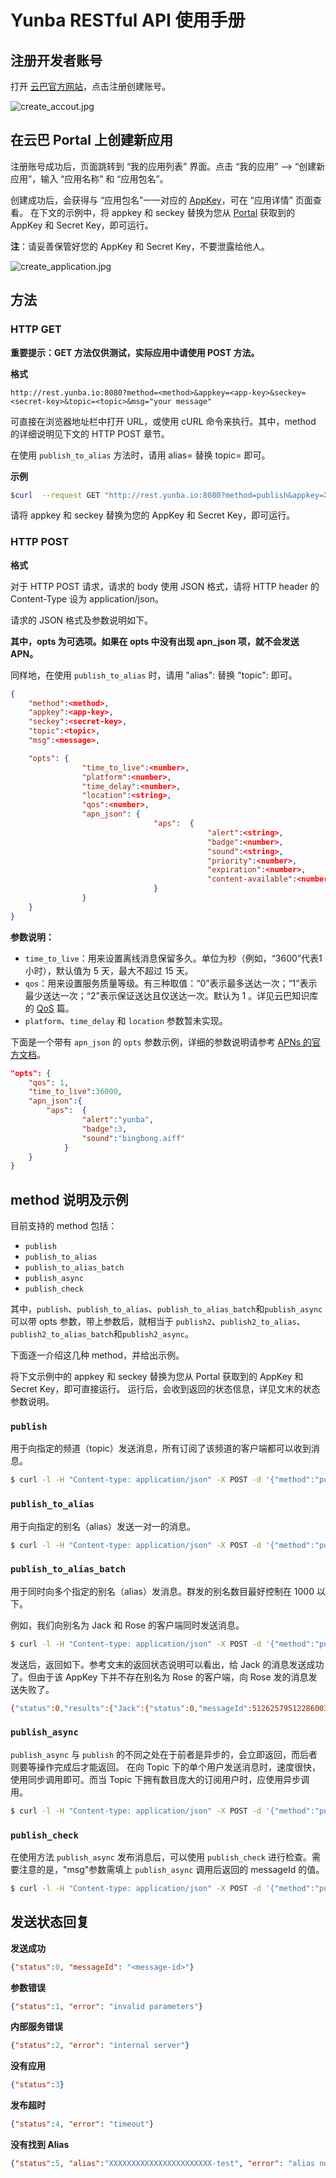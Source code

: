 # Yunba RESTful API 使用手册


## 注册开发者账号

打开 [云巴官方网站](http://yunba.io)，点击注册创建账号。

![create_accout.jpg](https://raw.githubusercontent.com/yunba/docs/master/image/register_account.png)

## 在云巴 Portal 上创建新应用

注册账号成功后，页面跳转到 “我的应用列表” 界面。点击 “我的应用” --> “创建新应用”，输入 “应用名称” 和 “应用包名”。


创建成功后，会获得与 “应用包名”一一对应的 [AppKey](product_kb_app_key.md)，可在 “应用详情” 页面查看。
在下文的示例中，将 appkey 和 seckey 替换为您从 [Portal](product_kb_portal.md) 获取到的 AppKey 和 Secret Key，即可运行。


**注**：请妥善保管好您的 AppKey 和 Secret Key，不要泄露给他人。

![create_application.jpg](https://raw.githubusercontent.com/yunba/docs/master/image/create_app.png)

## 方法

### HTTP GET

**重要提示：GET 方法仅供测试，实际应用中请使用 POST 方法。**

**格式**

```url
http://rest.yunba.io:8080?method=<method>&appkey=<app-key>&seckey=<secret-key>&topic=<topic>&msg="your message"
```
可直接在浏览器地址栏中打开 URL，或使用 cURL 命令来执行。其中，method 的详细说明见下文的 HTTP POST 章节。


在使用 `publish_to_alias` 方法时，请用 alias=<alias> 替换 topic=<topic> 即可。

**示例**

```bash
$curl  --request GET "http://rest.yunba.io:8080?method=publish&appkey=XXXXXXXXXXXXXXXXXXXXXXX&seckey=sec-XXXXXXXXXXXXXXXXXXXXXXXXXXXXX&topic=news&msg="good_news""
```
请将 appkey 和 seckey 替换为您的 AppKey 和 Secret Key，即可运行。

### HTTP POST 

**格式**

对于 HTTP POST 请求，请求的 body 使用 JSON 格式，请将 HTTP header 的 Content-Type 设为 application/json。


请求的 JSON 格式及参数说明如下。


**其中，opts 为可选项。如果在 opts 中没有出现 apn_json 项，就不会发送 APN。**


同样地，在使用 `publish_to_alias` 时，请用 "alias":<alias> 替换 "topic":<topic> 即可。

```json
{
	"method":<method>, 
	"appkey":<app-key>, 
	"seckey":<secret-key>, 
	"topic":<topic>, 
	"msg":<message>,

	"opts":	{
				"time_to_live":<number>,
				"platform":<number>,
				"time_delay":<number>,
				"location":<string>,
				"qos":<number>,
				"apn_json":	{
								"aps":	{
											"alert":<string>,
											"badge":<number>,
											"sound":<string>,
											"priority":<number>,
											"expiration":<number>,
											"content-available":<number>
								}
				}
	}
}
```

**参数说明：**
* `time_to_live`：用来设置离线消息保留多久。单位为秒（例如，“3600”代表1小时），默认值为 5 天，最大不超过 15 天。
* `qos`：用来设置服务质量等级。有三种取值：“0”表示最多送达一次；“1”表示最少送达一次；“2”表示保证送达且仅送达一次。默认为 1 。详见云巴知识库的 [QoS](product_kb_qos.md) 篇。
* `platform`、`time_delay` 和 `location` 参数暂未实现。


下面是一个带有 `apn_json` 的 `opts` 参数示例，详细的参数说明请参考 [APNs 的官方文档](https://developer.apple.com/library/ios/documentation/NetworkingInternet/Conceptual/RemoteNotificationsPG/Chapters/ApplePushService.html)。

```json
"opts":	{
	"qos": 1,
	"time_to_live":36000,
	"apn_json":{
		"aps":	{
				"alert":"yunba",
				"badge":3,
				"sound":"bingbong.aiff"
			}
	}
}
```

## method 说明及示例

目前支持的 method 包括：
* `publish`
* `publish_to_alias`
* `publish_to_alias_batch`
* `publish_async`
* `publish_check`

其中，`publish`、`publish_to_alias`、`publish_to_alias_batch`和`publish_async`可以带 opts 参数，带上参数后，就相当于 `publish2`、`publish2_to_alias`、`publish2_to_alias_batch`和`publish2_async`。


下面逐一介绍这几种 method，并给出示例。


将下文示例中的 appkey 和 seckey 替换为您从 Portal 获取到的 AppKey 和 Secret Key，即可直接运行。
运行后，会收到返回的状态信息，详见文末的状态参数说明。

### `publish`

用于向指定的频道（topic）发送消息，所有订阅了该频道的客户端都可以收到消息。

```bash
$ curl -l -H "Content-type: application/json" -X POST -d '{"method":"publish", "appkey":"XXXXXXXXXXXXXXXXXXXXXXX", "seckey":"sec-XXXXXXXXXXXXXXXXXXXXXXXXXXXXX", "topic":"news", "msg":"good news"}' http://rest.yunba.io:8080
```

### `publish_to_alias`

用于向指定的别名（alias）发送一对一的消息。

```bash
$ curl -l -H "Content-type: application/json" -X POST -d '{"method":"publish_to_alias", "appkey": "XXXXXXXXXXXXXXXXXXXXXXX", "seckey":"sec-XXXXXXXXXXXXXXXXXXXXXXXXXXXXX", "alias":"test", "msg":"message from RESTful API", "opts":{"time_to_live":20000}}' http://rest.yunba.io:8080
```

### `publish_to_alias_batch`

用于同时向多个指定的别名（alias）发消息。群发的别名数目最好控制在 1000 以下。


例如，我们向别名为 Jack 和 Rose 的客户端同时发送消息。

```bash
$ curl -l -H "Content-type: application/json" -X POST -d '{"method":"publish_to_alias_batch", "appkey":"XXXXXXXXXXXXXXXXXXXXXXX", "seckey":"sec-XXXXXXXXXXXXXXXXXXXXXXXXXXXXX", "aliases":["Jack","Rose"], "msg":"good news", "opts":{"time_to_live": 20}}' http://rest.yunba.io:8080
```

发送后，返回如下。参考文末的返回状态说明可以看出，给 Jack 的消息发送成功了。但由于该 AppKey 下并不存在别名为 Rose 的客户端，向 Rose 发的消息发送失败了。

```bash
{"status":0,"results":{"Jack":{"status":0,"messageId":512625795122860032},"Rose":{"status":5,"alias":"XXXXXXXXXXXXXXXXXXXXXXX-Rose","error":"alias not found"}}}
```

### `publish_async`

`publish_async` 与 `publish` 的不同之处在于前者是异步的，会立即返回，而后者则要等操作完成后才能返回。
在向 Topic 下的单个用户发送消息时，速度很快，使用同步调用即可。而当 Topic 下拥有数目庞大的订阅用户时，应使用异步调用。

```bash
$ curl -l -H "Content-type: application/json" -X POST -d '{"method":"publish_async", "appkey":"XXXXXXXXXXXXXXXXXXXXXXX", "seckey":"sec-XXXXXXXXXXXXXXXXXXXXXXXXXXXXX", "topic":"news", "msg":"good news"}' http://rest.yunba.io:8080
```

### `publish_check`

在使用方法 `publish_async` 发布消息后，可以使用 `publish_check` 进行检查。需要注意的是，"msg"参数需填上 `publish_async` 调用后返回的 messageId 的值。

```bash
$ curl -l -H "Content-type: application/json" -X POST -d '{"method":"publish_check", "appkey":"XXXXXXXXXXXXXXXXXXXXXXX", "seckey":"sec-XXXXXXXXXXXXXXXXXXXXXXXXXXXXX", "topic":"news", "msg":"<message-id>"}' http://rest.yunba.io:8080
```


## 发送状态回复

**发送成功**

```json
{"status":0, "messageId": "<message-id>"}
```

**参数错误**

```json
{"status":1, "error": "invalid parameters"}
```

**内部服务错误**

```json
{"status":2, "error": "internal server"}
```

**没有应用**

```json
{"status":3}
```

**发布超时**

```json
{"status":4, "error": "timeout"}
```

**没有找到 Alias**
 
```json
{"status":5, "alias":"XXXXXXXXXXXXXXXXXXXXXXX-test", "error": "alias not found"}
```

